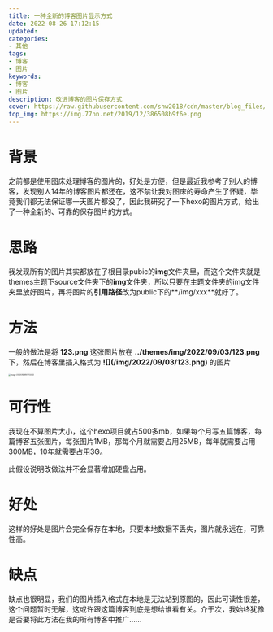 ```yaml
---
title: 一种全新的博客图片显示方式
date: 2022-08-26 17:12:15
updated:
categories: 
- 其他
tags: 
- 博客
- 图片
keywords:
- 博客
- 图片
description: 改进博客的图片保存方式
cover: https://raw.githubusercontent.com/shw2018/cdn/master/blog_files/img/PicGo-Github-PicBed/1.png
top_img: https://img.77nn.net/2019/12/386508b9f6e.png
---
```


# 背景

之前都是使用图床处理博客的图片的，好处是方便，但是最近我参考了别人的博客，发现别人14年的博客图片都还在，这不禁让我对图床的寿命产生了怀疑，毕竟我们都无法保证哪一天图片都没了，因此我研究了一下hexo的图片方式，给出了一种全新的、可靠的保存图片的方式。

# 思路

我发现所有的图片其实都放在了根目录pubic的**img**文件夹里，而这个文件夹就是themes主题下source文件夹下的**img**文件夹，所以只要在主题文件夹的img文件夹里放好图片，再将图片的**引用路径**改为public下的**/img/xxx**就好了。

# 方法

一般的做法是将  **123.png**  这张图片放在  **../themes/img/2022/09/03/123.png**  下，然后在博客里插入格式为  **\!\[\]\(/img/2022/09/03/123.png)**  的图片

<img src="https://cdn.jsdelivr.net/gh/01Petard/imageURL@main/img/image-20220826161212432.png" alt="image-20220826161212432" style="zoom: 25%;" />

# 可行性

我现在不算图片大小，这个hexo项目就占500多mb，如果每个月写五篇博客，每篇博客五张图片，每张图片1MB，那每个月就需要占用25MB，每年就需要占用300MB，10年就需要占用3G。

此假设说明改做法并不会显著增加硬盘占用。

# 好处

这样的好处是图片会完全保存在本地，只要本地数据不丢失，图片就永远在，可靠性高。

# 缺点

缺点也很明显，我们的图片插入格式在本地是无法站到原图的，因此可读性很差，这个问题暂时无解，这或许跟这篇博客到底是想给谁看有关。介于次，我始终犹豫是否要将此方法在我的所有博客中推广……
